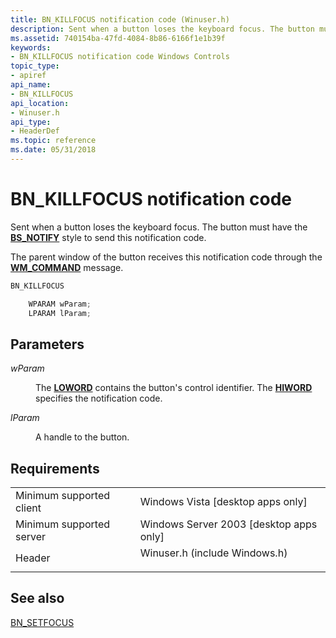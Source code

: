 ```yaml
---
title: BN_KILLFOCUS notification code (Winuser.h)
description: Sent when a button loses the keyboard focus. The button must have the BS\_NOTIFY style to send this notification code. The parent window of the button receives this notification code through the WM\_COMMAND message.
ms.assetid: 740154ba-47fd-4084-8b86-6166f1e1b39f
keywords:
- BN_KILLFOCUS notification code Windows Controls
topic_type:
- apiref
api_name:
- BN_KILLFOCUS
api_location:
- Winuser.h
api_type:
- HeaderDef
ms.topic: reference
ms.date: 05/31/2018
---
```


# BN\_KILLFOCUS notification code

Sent when a button loses the keyboard focus. The button must have the [**BS\_NOTIFY**](button-styles.md) style to send this notification code.

The parent window of the button receives this notification code through the [**WM\_COMMAND**](/windows/desktop/menurc/wm-command) message.


```C++
BN_KILLFOCUS

    WPARAM wParam;
    LPARAM lParam; 
```



## Parameters

<dl> <dt>

*wParam* 
</dt> <dd>

The [**LOWORD**](/previous-versions/windows/desktop/legacy/ms632659(v=vs.85)) contains the button's control identifier. The [**HIWORD**](/previous-versions/windows/desktop/legacy/ms632657(v=vs.85)) specifies the notification code.

</dd> <dt>

*lParam* 
</dt> <dd>

A handle to the button.

</dd> </dl>

## Requirements



|                                     |                                                                                                          |
|-------------------------------------|----------------------------------------------------------------------------------------------------------|
| Minimum supported client<br/> | Windows Vista \[desktop apps only\]<br/>                                                           |
| Minimum supported server<br/> | Windows Server 2003 \[desktop apps only\]<br/>                                                     |
| Header<br/>                   | <dl> <dt>Winuser.h (include Windows.h)</dt> </dl> |



## See also

<dl> <dt>

[BN\_SETFOCUS](bn-setfocus.md)
</dt> </dl>

 

